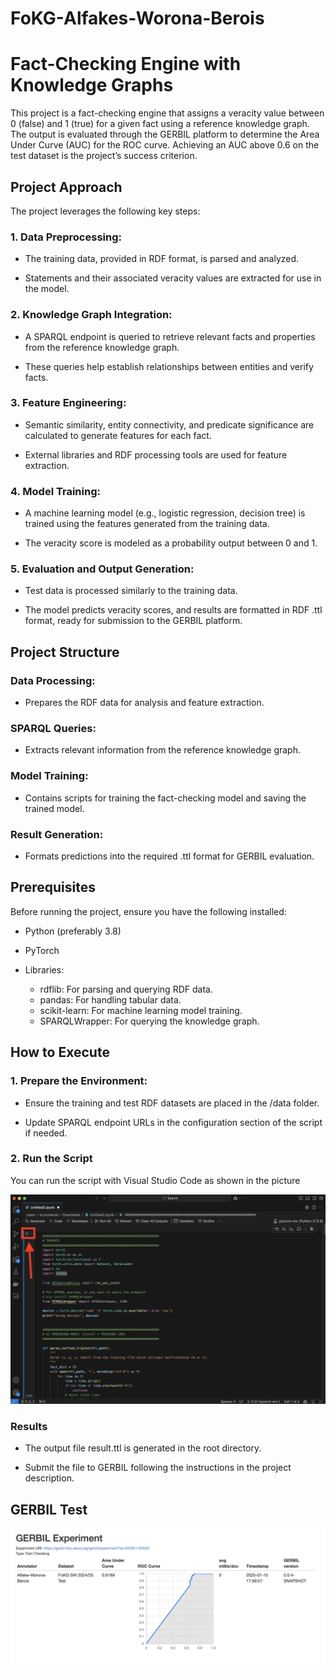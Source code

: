 # FoKG-Alfakes-Worona-Berois

# Fact-Checking Engine with Knowledge Graphs

This project is a fact-checking engine that assigns a veracity value between 0 (false) and 1 (true) for a given fact using a reference knowledge graph. The output is evaluated through the GERBIL platform to determine the Area Under Curve (AUC) for the ROC curve. Achieving an AUC above 0.6 on the test dataset is the project’s success criterion.

## Project Approach

The project leverages the following key steps:

### 1.	Data Preprocessing:

- The training data, provided in RDF format, is parsed and analyzed.

- Statements and their associated veracity values are extracted for use in the model.

### 2.	Knowledge Graph Integration:

- A SPARQL endpoint is queried to retrieve relevant facts and properties from the reference knowledge graph.

- These queries help establish relationships between entities and verify facts.

### 3.	Feature Engineering:

- Semantic similarity, entity connectivity, and predicate significance are calculated to generate features for each fact.

- External libraries and RDF processing tools are used for feature extraction.

### 4.	Model Training:

- A machine learning model (e.g., logistic regression, decision tree) is trained using the features generated from the training data.

- The veracity score is modeled as a probability output between 0 and 1.

### 5.	Evaluation and Output Generation:

- Test data is processed similarly to the training data.

- The model predicts veracity scores, and results are formatted in RDF .ttl format, ready for submission to the GERBIL platform.


## Project Structure


### Data Processing:

- Prepares the RDF data for analysis and feature extraction.

### SPARQL Queries:

- Extracts relevant information from the reference knowledge graph.

### Model Training:

- Contains scripts for training the fact-checking model and saving the trained model.

### Result Generation:

- Formats predictions into the required .ttl format for GERBIL evaluation.


## Prerequisites

Before running the project, ensure you have the following installed:

- Python (preferably 3.8)

- PyTorch

- Libraries:
    * rdflib: For parsing and querying RDF data.
    * pandas: For handling tabular data.
    * scikit-learn: For machine learning model training.
    * SPARQLWrapper: For querying the knowledge graph.


## How to Execute

### 1. Prepare the Environment:

- Ensure the training and test RDF datasets are placed in the /data folder.

- Update SPARQL endpoint URLs in the configuration section of the script if needed.

### 2. Run the Script

You can run the script with Visual Studio Code as shown in the picture

![image](./img/execute.png)

### Results

- The output file result.ttl is generated in the root directory.

- Submit the file to GERBIL following the instructions in the project description.


## GERBIL Test

![image](./img/test.png)